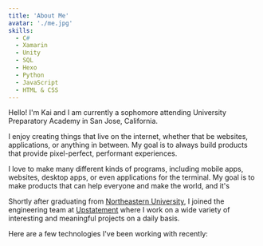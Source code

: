 ```yaml
---
title: 'About Me'
avatar: './me.jpg'
skills:
  - C#
  - Xamarin
  - Unity
  - SQL
  - Hexo
  - Python
  - JavaScript
  - HTML & CSS
---
```


Hello! I'm Kai and I am currently a sophomore attending University Preparatory Academy in San Jose, California.

I enjoy creating things that live on the internet, whether that be websites, applications, or anything in between. My goal is to always build products that provide pixel-perfect, performant experiences.

I love to make many different kinds of programs, including mobile apps, websites, desktop apps, or even applications for the terminal. My goal is to make products that can help everyone and make the world, and it's 

Shortly after graduating from [Northeastern University](https://www.ccis.northeastern.edu/), I joined the engineering team at [Upstatement](https://www.upstatement.com/) where I work on a wide variety of interesting and meaningful projects on a daily basis.

Here are a few technologies I've been working with recently:
